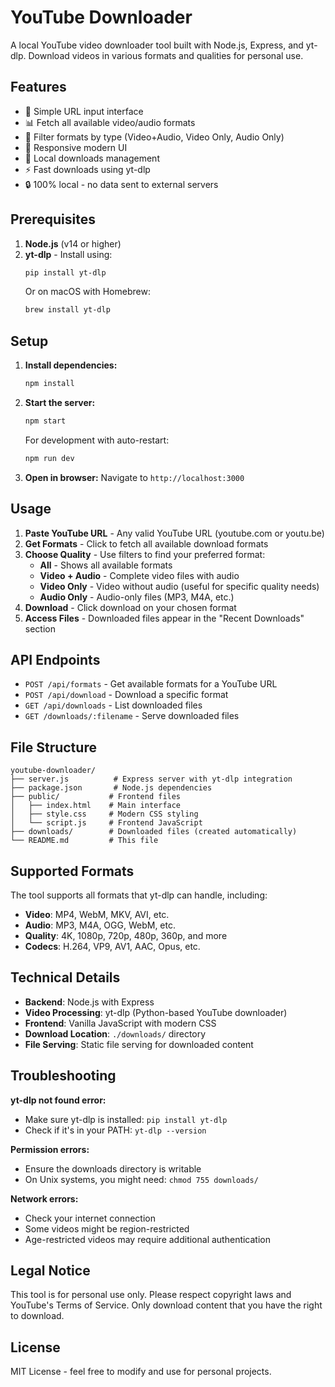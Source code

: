 # YouTube Downloader

A local YouTube video downloader tool built with Node.js, Express, and yt-dlp. Download videos in various formats and qualities for personal use.

## Features

- 🎯 Simple URL input interface
- 📊 Fetch all available video/audio formats
- 🎨 Filter formats by type (Video+Audio, Video Only, Audio Only)
- 📱 Responsive modern UI
- 💾 Local downloads management
- ⚡ Fast downloads using yt-dlp
- 🔒 100% local - no data sent to external servers

## Prerequisites

1. **Node.js** (v14 or higher)
2. **yt-dlp** - Install using:
   ```bash
   pip install yt-dlp
   ```
   Or on macOS with Homebrew:
   ```bash
   brew install yt-dlp
   ```

## Setup

1. **Install dependencies:**
   ```bash
   npm install
   ```

2. **Start the server:**
   ```bash
   npm start
   ```
   
   For development with auto-restart:
   ```bash
   npm run dev
   ```

3. **Open in browser:**
   Navigate to `http://localhost:3000`

## Usage

1. **Paste YouTube URL** - Any valid YouTube URL (youtube.com or youtu.be)
2. **Get Formats** - Click to fetch all available download formats
3. **Choose Quality** - Use filters to find your preferred format:
   - **All** - Shows all available formats
   - **Video + Audio** - Complete video files with audio
   - **Video Only** - Video without audio (useful for specific quality needs)
   - **Audio Only** - Audio-only files (MP3, M4A, etc.)
4. **Download** - Click download on your chosen format
5. **Access Files** - Downloaded files appear in the "Recent Downloads" section

## API Endpoints

- `POST /api/formats` - Get available formats for a YouTube URL
- `POST /api/download` - Download a specific format
- `GET /api/downloads` - List downloaded files
- `GET /downloads/:filename` - Serve downloaded files

## File Structure

```
youtube-downloader/
├── server.js          # Express server with yt-dlp integration
├── package.json       # Node.js dependencies
├── public/           # Frontend files
│   ├── index.html    # Main interface
│   ├── style.css     # Modern CSS styling
│   └── script.js     # Frontend JavaScript
├── downloads/        # Downloaded files (created automatically)
└── README.md         # This file
```

## Supported Formats

The tool supports all formats that yt-dlp can handle, including:
- **Video**: MP4, WebM, MKV, AVI, etc.
- **Audio**: MP3, M4A, OGG, WebM, etc.
- **Quality**: 4K, 1080p, 720p, 480p, 360p, and more
- **Codecs**: H.264, VP9, AV1, AAC, Opus, etc.

## Technical Details

- **Backend**: Node.js with Express
- **Video Processing**: yt-dlp (Python-based YouTube downloader)
- **Frontend**: Vanilla JavaScript with modern CSS
- **Download Location**: `./downloads/` directory
- **File Serving**: Static file serving for downloaded content

## Troubleshooting

**yt-dlp not found error:**
- Make sure yt-dlp is installed: `pip install yt-dlp`
- Check if it's in your PATH: `yt-dlp --version`

**Permission errors:**
- Ensure the downloads directory is writable
- On Unix systems, you might need: `chmod 755 downloads/`

**Network errors:**
- Check your internet connection
- Some videos might be region-restricted
- Age-restricted videos may require additional authentication

## Legal Notice

This tool is for personal use only. Please respect copyright laws and YouTube's Terms of Service. Only download content that you have the right to download.

## License

MIT License - feel free to modify and use for personal projects. 